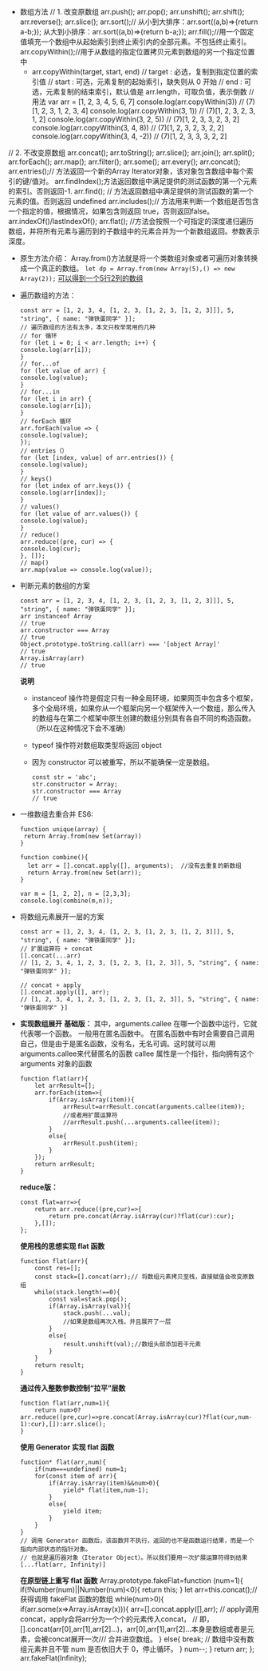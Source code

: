 - 数组方法
// 1. 改变原数组
arr.push();
arr.pop();
arr.unshift();
arr.shift();
arr.reverse();
arr.slice();
arr.sort();// 从小到大排序：arr.sort((a,b)=>{return a-b;}); 从大到小排序：arr.sort((a,b)=>{return b-a;});
arr.fill();//用一个固定值填充一个数组中从起始索引到终止索引内的全部元素。不包括终止索引。
arr.copyWithin();//用于从数组的指定位置拷贝元素到数组的另一个指定位置中
  - arr.copyWithin(target, start, end)
// target : 必选，复制到指定位置的索引值
// start : 可选，元素复制的起始索引，缺失则从 0 开始
// end : 可选，元素复制的结束索引，默认值是 arr.length，可取负值，表示倒数
// 用法
var arr = [1, 2, 3, 4, 5, 6, 7]
console.log(arr.copyWithin(3)) // (7)[1, 2, 3, 1, 2, 3, 4]
console.log(arr.copyWithin(3, 1)) // (7)[1, 2, 3, 2, 3, 1, 2]
console.log(arr.copyWithin(3, 2, 5)) // (7)[1, 2, 3, 3, 2, 3, 2]
console.log(arr.copyWithin(3, 4, 8)) // (7)[1, 2, 3, 2, 3, 2, 2]
console.log(arr.copyWithin(3, 4, -2)) // (7)[1, 2, 3, 3, 3, 2, 2]
 
// 2. 不改变原数组
arr.concat();
arr.toString();
arr.slice();
arr.join();
arr.split();
arr.forEach();
arr.map();
arr.filter();
arr.some();
arr.every();
arr.concat();
arr.entries();// 方法返回一个新的Array Iterator对象，该对象包含数组中每个索引的键/值对。
arr.findIndex();方法返回数组中满足提供的测试函数的第一个元素的索引。否则返回-1.
arr.find(); // 方法返回数组中满足提供的测试函数的第一个元素的值。否则返回 undefined
arr.includes();// 方法用来判断一个数组是否包含一个指定的值，根据情况，如果包含则返回 true，否则返回false。
arr.indexOf()/lastIndexOf();
arr.flat(); //方法会按照一个可指定的深度递归遍历数组，并将所有元素与遍历到的子数组中的元素合并为一个新数组返回。参数表示深度。

- 原生方法介绍：
  Array.from()方法就是将一个类数组对象或者可遍历对象转换成一个真正的数组。
  `let dp = Array.from(new Array(5),() => new Array(2));` <u>可以得到一个5行2列的数组</u>
    
- 遍历数组的方法：
    ```
    const arr = [1, 2, 3, 4, [1, 2, 3, [1, 2, 3, [1, 2, 3]]], 5, "string", { name: "弹铁蛋同学" }];
    // 遍历数组的方法有太多，本文只枚举常用的几种
    // for 循环
    for (let i = 0; i < arr.length; i++) {
    console.log(arr[i]);
    }
    // for...of
    for (let value of arr) {
    console.log(value);
    }
    // for...in
    for (let i in arr) {
    console.log(arr[i]);
    }
    // forEach 循环
    arr.forEach(value => {
    console.log(value);
    });
    // entries（）
    for (let [index, value] of arr.entries()) {
    console.log(value);
    }
    // keys()
    for (let index of arr.keys()) {
    console.log(arr[index]);
    }
    // values()
    for (let value of arr.values()) {
    console.log(value);
    }
    // reduce()
    arr.reduce((pre, cur) => {
    console.log(cur);
    }, []);
    // map()
    arr.map(value => console.log(value));
    ```
- 判断元素的数组的方案
    ```
    const arr = [1, 2, 3, 4, [1, 2, 3, [1, 2, 3, [1, 2, 3]]], 5, "string", { name: "弹铁蛋同学" }];
    arr instanceof Array
    // true
    arr.constructor === Array
    // true
    Object.prototype.toString.call(arr) === '[object Array]'
    // true
    Array.isArray(arr)
    // true
    ```
    **说明**
    - instanceof 操作符是假定只有一种全局环境，如果网页中包含多个框架，多个全局环境，如果你从一个框架向另一个框架传入一个数组，那么传入的数组与在第二个框架中原生创建的数组分别具有各自不同的构造函数。（所以在这种情况下会不准确）

    - typeof 操作符对数组取类型将返回 object

    - 因为 constructor 可以被重写，所以不能确保一定是数组。
        ```
        const str = 'abc';
        str.constructor = Array;
        str.constructor === Array 
        // true
        ```

- 一维数组去重合并
   ES6:
    ```
    function unique(array) {
     return Array.from(new Set(array))
    }
    ```
  ```
  function combine(){ 
    let arr = [].concat.apply([], arguments);  //没有去重复的新数组 
    return Array.from(new Set(arr));
  } 

  var m = [1, 2, 2], n = [2,3,3]; 
  console.log(combine(m,n)); 
  ```

- 将数组元素展开一层的方案
    ```
    const arr = [1, 2, 3, 4, [1, 2, 3, [1, 2, 3, [1, 2, 3]]], 5, "string", { name: "弹铁蛋同学" }];
    // 扩展运算符 + concat
    [].concat(...arr)
    // [1, 2, 3, 4, 1, 2, 3, [1, 2, 3, [1, 2, 3]], 5, "string", { name: "弹铁蛋同学" }];

    // concat + apply
    [].concat.apply([], arr);
    // [1, 2, 3, 4, 1, 2, 3, [1, 2, 3, [1, 2, 3]], 5, "string", { name: "弹铁蛋同学" }]
   ```
- **实现数组展开**
  **基础版：**
  其中，arguments.callee 在哪一个函数中运行，它就代表哪一个函数。 一般用在匿名函数中。
  在匿名函数中有时会需要自己调用自己，但是由于是匿名函数，没有名，无名可调。这时就可以用arguments.callee来代替匿名的函数
  callee 属性是一个指针，指向拥有这个 arguments 对象的函数
  ```
  function flat(arr){
      let arrResult=[];
      arr.forEach(item=>{
          if(Array.isArray(item)){
              arrResult=arrResult.concat(arguments.callee(item));
              //或者用扩展运算符
              //arrResult.push(...arguments.callee(item));
          }
          else{
              arrResult.push(item);
          }
      });
      return arrResult;
  }
    ```

  **reduce版：**
  ```
  const flat=arr=>{
      return arr.reduce((pre,cur)=>{
          return pre.concat(Array.isArray(cur)?flat(cur):cur);
      },[]);
  };
  ```
  **使用栈的思想实现 flat 函数**
  ```
  function flat(arr){
      const res=[];
      const stack=[].concat(arr);// 将数组元素拷贝至栈，直接赋值会改变原数组
      while(stack.length!==0){
          const val=stack.pop();
          if(Array.isArray(val)){
              stack.push(...val);
              //如果是数组再次入栈，并且展开了一层
          }
          else{
              result.unshift(val);//数组头部添加若干元素
          }
      }
      return result;
  }
    ```
    **通过传入整数参数控制“拉平”层数**
    ```
    function flat(arr,num=1){
        return num>0?arr.reduce((pre,cur)=>pre.concat(Array.isArray(cur)?flat(cur,num-1):cur),[]):arr.slice();
    }
    ```
    **使用 Generator 实现 flat 函数**
    ```
    function* flat(arr,num){
        if(num===undefined) num=1;
        for(const item of arr){
            if(Array.isArray(item)&&num>0){
                yield* flat(item,num-1);
            }
            else{
                yield item;
            }
        }
    }
    // 调用 Generator 函数后，该函数并不执行，返回的也不是函数运行结果，而是一个指向内部状态的指针对象。
    // 也就是遍历器对象（Iterator Object）。所以我们要用一次扩展运算符得到结果
    [...flat(arr, Infinity)]   
    ```
    **在原型链上重写 flat 函数**
    Array.prototype.fakeFlat=function (num=1){
        if(!Number(num)||Number(num)<0){
            return this;
        }
        let arr=this.concat();// 获得调用 fakeFlat 函数的数组
        while(num>0){
            if(arr.some(x=>Array.isArray(x))){
                arr=[].concat.apply([],arr);
                // apply调用concat，apply会将arr分为一个个的元素传入concat，
                // 即，[].concat(arr[0],arr[1],arr[2]...)，arr[0],arr[1],arr[2]...本身是数组或者是元素，会被concat展开一次/// 合并进空数组。
            }
            else{
                break;
                // 数组中没有数组元素并且不管 num 是否依旧大于 0，停止循环。
            }
            num--;
        }
        return arr;
    };
    arr.fakeFlat(Infinity);
    ```
   

